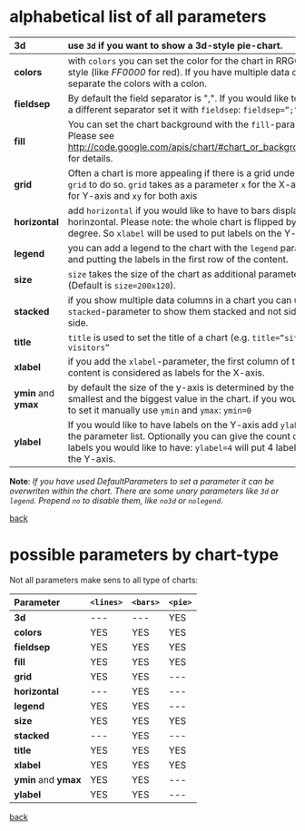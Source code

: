 # alphabetical list of all parameters #
| **3d** | use `3d` if you want to show a 3d-style pie-chart. |
|:-------|:---------------------------------------------------|
| **colors** | with `colors` you can set the color for the chart in RRGGBB-style (like _FF0000_ for red). If you have multiple data columns separate the colors with a colon. |
| **fieldsep** | By default the field separator is ",". If you would like to have a different separator set it with `fieldsep`: `fieldsep=”;”` |
| **fill** | You can set the chart background with the `fill`-parameter. Please see http://code.google.com/apis/chart/#chart_or_background_fill for details. |
| **grid** | Often a chart is more appealing if there is a grid under it. Use `grid` to do so. `grid` takes as a parameter `x` for the X-axis, `y` for Y-axis and `xy` for both axis  |
| **horizontal** | add `horizontal` if you would like to have to bars displayed horinzontal. Please note: the whole chart is flipped by 90 degree. So `xlabel` will be used to put labels on the Y-axis! |
| **legend** | you can add a legend to the chart with the `legend` parameter and putting the labels in the first row of the content. |
| **size** | `size` takes the size of the chart as additional parameter (Default is `size=200x120`). |
| **stacked** | if you show multiple data columns in a chart you can use the `stacked`-parameter to show them stacked and not side by side. |
| **title** | `title` is used to set the title of a chart (e.g. `title=”site visitors”` |
| **xlabel** | if you add the `xlabel`-parameter, the first column of the content is considered as labels for the X-axis. |
| **ymin** and **ymax** | by default the size of the y-axis is determined by the smallest and the biggest value in the chart. if you would like to set it manually use `ymin` and `ymax`: `ymin=0` |
| **ylabel** | If you would like to have labels on the Y-axis add `ylabel` to the parameter list. Optionally you can give the count of labels you would like to have: `ylabel=4` will put 4 labels on the Y-axis. |

**Note**: _If you have used DefaultParameters to set a parameter it can be overwriten within the chart. There are some unary parameters like `3d` or `legend`. Prepend `no` to disable them, like `no3d` or `nolegend`._

[back](OnlineDocumentation.md)

# possible parameters by chart-type #

Not all parameters make sens to all type of charts:

| **Parameter**  | **`<lines>`** | **`<bars>`** | **`<pie>`** |
|:---------------|:--------------|:-------------|:------------|
| **3d**         |      ---        |      ---       |      YES      |
| **colors**     |      YES        |      YES       |      YES      |
| **fieldsep**   |      YES        |      YES       |      YES      |
| **fill**       |      YES        |      YES       |      YES      |
| **grid**       |      YES        |      YES       |      ---      |
| **horizontal** |      ---        |      YES       |      ---      |
| **legend**     |      YES        |      YES       |      ---      |
| **size**       |      YES        |      YES       |      YES      |
| **stacked**    |      ---        |      YES       |      ---      |
| **title**      |      YES        |      YES       |      YES      |
| **xlabel**     |      YES        |      YES       |      YES      |
| **ymin** and **ymax** | YES           |      YES       |      ---      |
| **ylabel**     |      YES        |      YES       |      ---      |

[back](OnlineDocumentation.md)